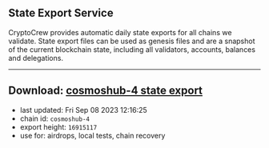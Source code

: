 ## State Export Service
CryptoCrew provides automatic daily state exports for all chains we validate. State export files can be used as genesis files and are a snapshot of the current blockchain state, including all validators, accounts, balances and delegations.

---
**Download: [cosmoshub-4 state export](https://dl.ccvalidators.com/SERVICE/cosmoshub/cosmoshub-4_export_16915117.json)**
---

- last updated: Fri Sep 08 2023 12:16:25
- chain id: `cosmoshub-4`
- export height: `16915117`
- use for: airdrops, local tests, chain recovery
